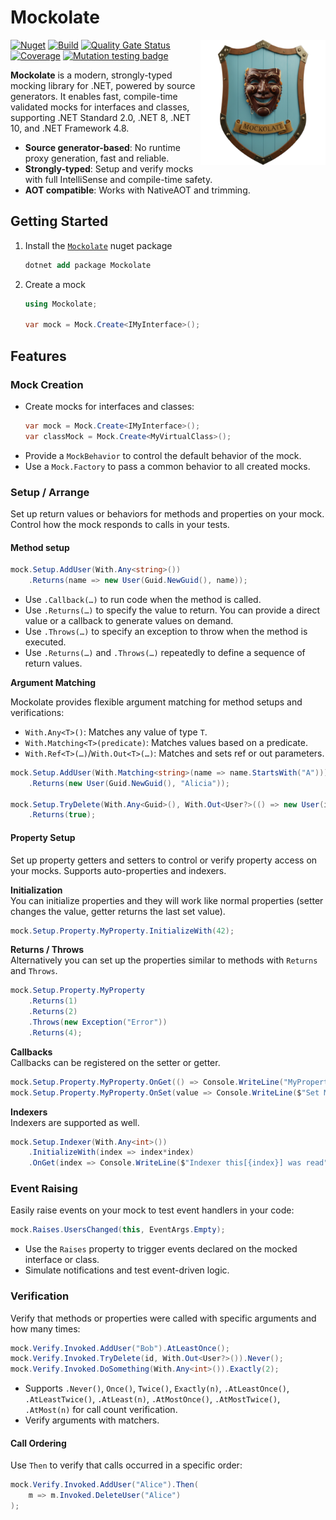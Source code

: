 # Mockolate

<img align="right" width="200" src="Docs/logo_256x256.png" alt="Mockolate logo" />

[![Nuget](https://img.shields.io/nuget/v/Mockolate)](https://www.nuget.org/packages/Mockolate)
[![Build](https://github.com/Mockolate/Mockolate/actions/workflows/build.yml/badge.svg)](https://github.com/Mockolate/Mockolate/actions/workflows/build.yml)
[![Quality Gate Status](https://sonarcloud.io/api/project_badges/measure?project=Mockolate_Mockolate&metric=alert_status)](https://sonarcloud.io/summary/new_code?id=Mockolate_Mockolate)
[![Coverage](https://sonarcloud.io/api/project_badges/measure?project=Mockolate_Mockolate&metric=coverage)](https://sonarcloud.io/summary/overall?id=Mockolate_Mockolate)
[![Mutation testing badge](https://img.shields.io/endpoint?style=flat&url=https%3A%2F%2Fbadge-api.stryker-mutator.io%2Fgithub.com%2FMockolate%2FMockolate%2Fmain)](https://dashboard.stryker-mutator.io/reports/github.com/Mockolate/Mockolate/main)

**Mockolate** is a modern, strongly-typed mocking library for .NET, powered by source generators. It enables fast,
compile-time validated mocks for interfaces and classes, supporting .NET Standard 2.0, .NET 8, .NET 10, and .NET
Framework 4.8.

- **Source generator-based**: No runtime proxy generation, fast and reliable.
- **Strongly-typed**: Setup and verify mocks with full IntelliSense and compile-time safety.
- **AOT compatible**: Works with NativeAOT and trimming.
  
## Getting Started

1. Install the [`Mockolate`](https://www.nuget.org/packages/Mockolate) nuget package
   ```ps
   dotnet add package Mockolate
   ```

2. Create a mock
   ```csharp
   using Mockolate;
   
   var mock = Mock.Create<IMyInterface>();
   ```


## Features

### Mock Creation

- Create mocks for interfaces and classes:
  ```csharp
  var mock = Mock.Create<IMyInterface>();
  var classMock = Mock.Create<MyVirtualClass>();
  ```
- Provide a `MockBehavior` to control the default behavior of the mock.
- Use a `Mock.Factory` to pass a common behavior to all created mocks.

### Setup / Arrange

Set up return values or behaviors for methods and properties on your mock. Control how the mock responds to calls in your tests.

#### Method setup
```csharp
mock.Setup.AddUser(With.Any<string>())
    .Returns(name => new User(Guid.NewGuid(), name));
```

- Use `.Callback(…)` to run code when the method is called.
- Use `.Returns(…)` to specify the value to return. You can provide a direct value or a callback to generate values on demand.
- Use `.Throws(…)` to specify an exception to throw when the method is executed.
- Use `.Returns(…)` and `.Throws(…)` repeatedly to define a sequence of return values.

**Argument Matching**

Mockolate provides flexible argument matching for method setups and verifications:

- `With.Any<T>()`: Matches any value of type `T`.
- `With.Matching<T>(predicate)`: Matches values based on a predicate.
- `With.Ref<T>(…)`/`With.Out<T>(…)`: Matches and sets ref or out parameters.

```csharp
mock.Setup.AddUser(With.Matching<string>(name => name.StartsWith("A")))
    .Returns(new User(Guid.NewGuid(), "Alicia"));

mock.Setup.TryDelete(With.Any<Guid>(), With.Out<User?>(() => new User(id, "Alice")))
    .Returns(true);
```

#### Property Setup

Set up property getters and setters to control or verify property access on your mocks. Supports auto-properties and indexers.

**Initialization**  
You can initialize properties and they will work like normal properties (setter changes the value, getter returns the last set value).

```csharp
mock.Setup.Property.MyProperty.InitializeWith(42);
```

**Returns / Throws**  
Alternatively you can set up the properties similar to methods with `Returns` and `Throws`.
```csharp
mock.Setup.Property.MyProperty
	.Returns(1)
	.Returns(2)
	.Throws(new Exception("Error"))
	.Returns(4);
```

**Callbacks**  
Callbacks can be registered on the setter or getter.
```csharp
mock.Setup.Property.MyProperty.OnGet(() => Console.WriteLine("MyProperty was read!"));
mock.Setup.Property.MyProperty.OnSet(value => Console.WriteLine($"Set MyProperty to {value}!"));
```

**Indexers**  
Indexers are supported as well.
```csharp
mock.Setup.Indexer(With.Any<int>())
	.InitializeWith(index => index*index)
	.OnGet(index => Console.WriteLine($"Indexer this[{index}] was read"));
```

### Event Raising

Easily raise events on your mock to test event handlers in your code:

```csharp
mock.Raises.UsersChanged(this, EventArgs.Empty);
```

- Use the `Raises` property to trigger events declared on the mocked interface or class.
- Simulate notifications and test event-driven logic.

### Verification

Verify that methods or properties were called with specific arguments and how many times:

```csharp
mock.Verify.Invoked.AddUser("Bob").AtLeastOnce();
mock.Verify.Invoked.TryDelete(id, With.Out<User?>()).Never();
mock.Verify.Invoked.DoSomething(With.Any<int>()).Exactly(2);
```

- Supports `.Never()`, `Once()`, `Twice()`, `Exactly(n)`, `.AtLeastOnce()`, `.AtLeastTwice()`, `.AtLeast(n)`, `.AtMostOnce()`, `.AtMostTwice()`, `.AtMost(n)` for call count verification.
- Verify arguments with matchers.


#### Call Ordering
Use `Then` to verify that calls occurred in a specific order:

```csharp
mock.Verify.Invoked.AddUser("Alice").Then(
    m => m.Invoked.DeleteUser("Alice")
);
```

